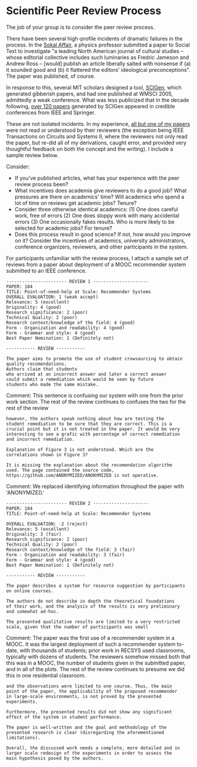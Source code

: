 # Scientific Peer Review Process

The job of your group is to consider the peer review process.

There have been several high-profile incidents of dramatic failures in
the process. In the [Sokal
Affair](https://en.wikipedia.org/wiki/Sokal_affair), a physics
professor submitted a paper to Social Text to investigate "a leading
North American journal of cultural studies – whose editorial
collective includes such luminaries as Fredric Jameson and Andrew Ross
– [would] publish an article liberally salted with nonsense if (a) it
sounded good and (b) it flattered the editors' ideological
preconceptions". The paper was published, of course.

In response to this, several MIT scholars designed a tool,
[SCIGen](https://pdos.csail.mit.edu/archive/scigen/), which generated
gibberish papers, and had one published at WMSCI 2005, admittedly a
weak conference. What was less publicized that in the decade
following, [over 120
papers](http://www.nature.com/news/publishers-withdraw-more-than-120-gibberish-papers-1.14763)
generated by SCIGen appeared in credible conferences from IEEE and
Springer.

These are not isolated incidents. In my experience, [all but one of my
papers](http://mitros.org/p/#scholarship) were not read or understood
by their reviewers (the exception being IEEE Transactions on Circuits
and Systems II, where the reviewers not only read the paper, but
re-did all of my derivations, caught error, and provided very
thoughtful feedback on both the concept and the writing). I include a
sample review below.

Consider:
* If you've published articles, what has your experience with the peer
  review process been?
* What incentives does academia give reviewers to do a good job? What
  pressures are there on academics' time? Will academics who spend a
  lot of time on reviews get academic jobs? Tenure?
* Consider three otherwise identical academics: (1) One does careful
  work, free of errors (2) One does sloppy work with many accidental
  errors (3) One occasionally fakes results. Who is more likely to be
  selected for academic jobs? For tenure?  
* Does this process result in good science? If not, how would you
  improve on it? Consider the incentives of academics, university
  administrators, conference organizers, reviewers, and other
  participants in the system.

For participants unfamiliar with the review process, I attach a sample
set of reviews from a paper about deployment of a MOOC recommender
system submitted to an IEEE conference.

    ----------------------- REVIEW 1 ---------------------
    PAPER: 184
    TITLE: Point-of-need-help at Scale: Recommender Systems
    OVERALL EVALUATION: 1 (weak accept)
    Relevance: 5 (excellent)
    Originality: 4 (good)
    Research significance: 2 (poor)
    Technical Quality: 2 (poor)
    Research context/knowledge of the field: 4 (good)
    Form - Organization and readability: 4 (good)
    Form - Grammar and style: 4 (good)
    Best Paper Nomination: 1 (Definitely not)

    ----------- REVIEW -----------

    The paper aims to promote the use of student crowsourcing to obtain
    quality recomendations.
    Authors claim that students
    who arrived at an incorrect answer and later a correct answer
    could submit a remediation which would be seen by future
    students who made the same mistake.

Comment: This sentence is confusing our system with one from the prior work section. The rest of the review continues to confuses the two for the rest of the review

    however, the authors speak nothing about how are testing the
    student remediation to be sure that they are correct. This is a
    crucial point but it is not treated in the paper. It would be very
    interesting to see a grafic with percentage of correct remediation
    and incorrect remediation.
    
    Explanation of Figure 3 is not understood. Which are the
    correlations shown in Figure 3?
    
    It is missing the explanation about the recomendation algorithm
    used. The page contained the source code,
    https://github.com/ANONYMIZED/ANONYMIZED is not operative.

Comment: We replaced identifying information throughout the paper with 'ANONYMIZED.'
    
    ----------------------- REVIEW 2 ---------------------
    PAPER: 184
    TITLE: Point-of-need-help at Scale: Recommender Systems

    OVERALL EVALUATION: -2 (reject)
    Relevance: 5 (excellent)
    Originality: 3 (fair)
    Research significance: 2 (poor)
    Technical Quality: 2 (poor)
    Research context/knowledge of the field: 3 (fair)
    Form - Organization and readability: 3 (fair)
    Form - Grammar and style: 4 (good)
    Best Paper Nomination: 1 (Definitely not)
    
    ----------- REVIEW -----------

    The paper describes a system for resource suggestion by participants
    on online courses.
    
    The authors do not describe in depth the theoretical foundations
    of their work, and the analysis of the results is very preliminary
    and somewhat ad-hoc.
    
    The presented qualitative results are limited to a very restricted
    scale, given that the number of participants was small

Comment: The paper was the first use of a recommender system in a MOOC. It was the largest deployment of such a recommender system to-date, with thousands of students; prior work in RECSYS used classrooms, typically with dozens of students. The reviewers somehow missed both that this was in a MOOC, the number of students given in the submitted paper, and in all of the plots. The rest of the review continues to presume we did this in one residential classroom.

    and the observations were limited to one course. Thus, the main
    point of the paper, the applicability of the proposed recommender
    in large-scale environments, is not proved by the presented
    experiments.
    
    Furthermore, the presented results did not show any significant
    effect of the system in student performance.
    
    The paper is well-written and the goal and methodology of the
    presented research is clear (disregarding the aforementioned
    limitations).
    
    Overall, the discussed work needs a complete, more detailed and in
    larger scale redesign of the experiments in order to assess the
    main hypothesis posed by the authors.